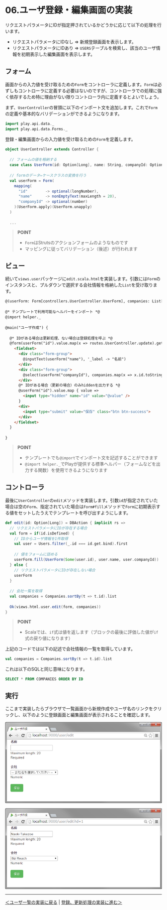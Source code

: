 # 06.ユーザ登録・編集画面の実装

リクエストパラメータにIDが指定押されているかどうかに応じて以下の処理を行います。

* リクエストパラメータにIDなし ⇒ 新規登録画面を表示します。
* リクエストパラメータにIDあり ⇒ `USERS`テーブルを検索し、該当のユーザ情報を初期表示した編集画面を表示します。

## フォーム

画面からの入力値を受け取るための`Form`をコントローラに定義します。`Form`は必ずしもコントローラに定義する必要はないのですが、コントローラでの処理に強く依存するため特に理由がない限りコントローラ内に定義するとよいでしょう。

まず、`UserController`の冒頭に以下のインポート文を追加します。これで`Form`の定義や基本的なバリデーションができるようになります。

```scala
import play.api.data._
import play.api.data.Forms._
```

登録・編集画面からの入力値を受け取るための`Form`を定義します。

```scala
object UserController extends Controller {

  // フォームの値を格納する
  case class UserForm(id: Option[Long], name: String, companyId: Option[Int])

  // formのデータ⇔ケースクラスの変換を行う
  val userForm = Form(
    mapping(
      "id"        -> optional(longNumber),
      "name"      -> nonEmptyText(maxLength = 20),
      "companyId" -> optional(number)
    )(UserForm.apply)(UserForm.unapply)
  )

  ...
```

> **POINT**
> * `Form`はStrutsのアクションフォームのようなものです
> * マッピングに従ってバリデーション（後述）が行われます

## ビュー

続いて`views.user`パッケージに`edit.scala.html`を実装します。引数には`Form`のインスタンスと、プルダウンで選択する会社情報を格納した`List`を受け取ります。

```html
@(userForm: Form[controllers.UserController.UserForm], companies: List[models.Tables.CompaniesRow])

@* テンプレートで利用可能なヘルパーをインポート *@
@import helper._

@main("ユーザ作成") {

  @* IDがある場合は更新処理、ない場合は登録処理を呼ぶ *@
  @form(userForm("id").value.map(x => routes.UserController.update).getOrElse(routes.UserController.create), 'class -> "container", 'role -> "form") {
    <fieldset>
      <div class="form-group">
        @inputText(userForm("name"), '_label -> "名前")
      </div>
      <div class="form-group">
        @select(userForm("companyId"), companies.map(x => x.id.toString -> x.name).toSeq, '_label -> "会社", '_default -> "-- 会社名を選択してください --")
      </div>
      @* IDがある場合（更新の場合）のみhiddenを出力する *@
      @userForm("id").value.map { value =>
        <input type="hidden" name="id" value="@value" />
      }
      <div>
        <input type="submit" value="保存" class="btn btn-success">
      </div>
    </fieldset>
  }

}
```

> **POINT**
> * テンプレートでも`@import`でインポート文を記述することができます
> * `@import helper._`でPlayが提供する標準ヘルパー（フォームなどを出力する関数）を使用できるようになります

## コントローラ

最後に`UserController`の`edit`メソッドを実装します。引数`id`が指定されていた場合は空の`Form`、指定されていた場合は`Form#fill`メソッドで`Form`に初期表示する値をセットしたうえでテンプレートを呼び出すようにします。

```scala
def edit(id: Option[Long]) = DBAction { implicit rs =>
  // リクエストパラメータにIDが存在する場合
  val form = if(id.isDefined) {
    // IDからユーザ情報を1件取得
    val user = Users.filter(_.id === id.get.bind).first

    // 値をフォームに詰める
    userForm.fill(UserForm(Some(user.id), user.name, user.companyId))
  } else {
    // リクエストパラメータにIDが存在しない場合
    userForm
  }

  // 会社一覧を取得
  val companies = Companies.sortBy(t => t.id).list

  Ok(views.html.user.edit(form, companies))
}
```

> **POINT**
> * Scalaでは、`if`式は値を返します（ブロックの最後に評価した値が`if`式の戻り値になります）

上記のコードでは以下の記述で会社情報の一覧を取得しています。

```scala
val companies = Companies.sortBy(t => t.id).list
```

これは以下のSQLと同じ意味になります。

```sql
SELECT * FROM COMPANIES ORDER BY ID
```

## 実行

ここまで実装したらブラウザで一覧画面から新規作成やユーザ名のリンクをクリックし、以下のように登録画面と編集画面が表示されることを確認します。

![ユーザ登録画面](images/register_form.png)

![ユーザ編集画面](images/edit_form.png)

----
[＜ユーザ一覧の実装に戻る](05_implement_user_list.md) | [登録、更新処理の実装に進む＞](07_implement_update_processing.md)

